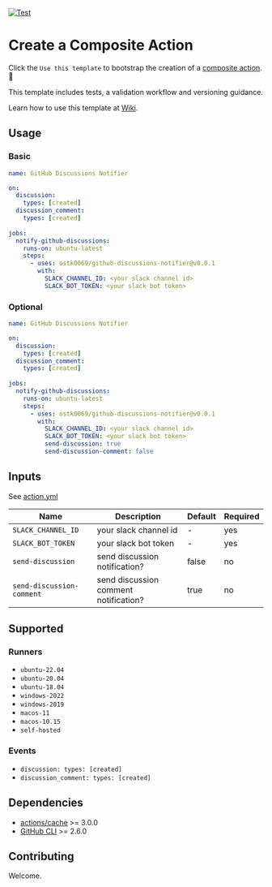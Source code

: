 [![Test](https://github.com/snow-actions/composite-action-template/actions/workflows/test.yml/badge.svg)](https://github.com/snow-actions/composite-action-template/actions/workflows/test.yml)

# Create a Composite Action

Click the `Use this template` to bootstrap the creation of a [composite action](https://docs.github.com/en/actions/creating-actions/creating-a-composite-action).:rocket:

This template includes tests, a validation workflow and versioning guidance.

Learn how to use this template at [Wiki](https://github.com/snow-actions/composite-action-template/wiki).

## Usage

### Basic

```yml
name: GitHub Discussions Notifier

on:
  discussion:
    types: [created]
  discussion_comment:
    types: [created]
    
jobs:
  notify-github-discussions:
    runs-on: ubuntu-latest
    steps:
      - uses: ostk0069/github-discussions-notifier@v0.0.1
        with:
          SLACK_CHANNEL_ID: <your slack channel id>
          SLACK_BOT_TOKEN: <your slack bot token>
```

### Optional

```yml
name: GitHub Discussions Notifier

on:
  discussion:
    types: [created]
  discussion_comment:
    types: [created]
    
jobs:
  notify-github-discussions:
    runs-on: ubuntu-latest
    steps:
      - uses: ostk0069/github-discussions-notifier@v0.0.1
        with:
          SLACK_CHANNEL_ID: <your slack channel id>
          SLACK_BOT_TOKEN: <your slack bot token>
          send-discussion: true
          send-discussion-comment: false
```

## Inputs

See [action.yml](action.yml)

| Name | Description | Default | Required |
| - | - | - | - |
| `SLACK_CHANNEL_ID` | your slack channel id | - | yes |
| `SLACK_BOT_TOKEN` | your slack bot token | - | yes |
| `send-discussion` | send discussion notification? | false | no |
| `send-discussion-comment` | send discussion comment notification? | true | no |


## Supported

### Runners

- `ubuntu-22.04`
- `ubuntu-20.04`
- `ubuntu-18.04`
- `windows-2022`
- `windows-2019`
- `macos-11`
- `macos-10.15`
- `self-hosted`

### Events

- `discussion: types: [created]`
- `discussion_comment: types: [created]`

## Dependencies

- [actions/cache](https://github.com/actions/cache) >= 3.0.0
- [GitHub CLI](https://cli.github.com/) >= 2.6.0

## Contributing

Welcome.
